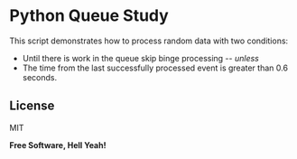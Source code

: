 # Python Queue Study

This script demonstrates how to process random data with two conditions:
* Until there is work in the queue skip binge processing -- _unless_
* The time from the last successfully processed event is greater than 0.6 seconds.

License
----

MIT


**Free Software, Hell Yeah!**

